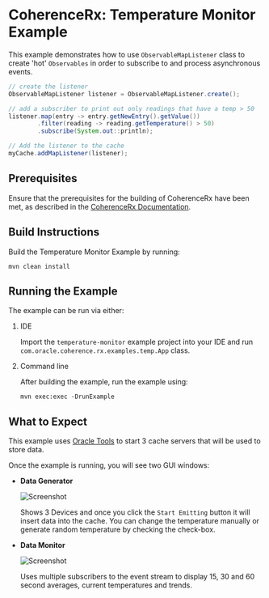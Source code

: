 # CoherenceRx: Temperature Monitor Example

This example demonstrates how to use `ObservableMapListener` class to create
'hot' `Observables` in order to subscribe to and process asynchronous events.

```java
// create the listener
ObservableMapListener listener = ObservableMapListener.create();

// add a subscriber to print out only readings that have a temp > 50
listener.map(entry -> entry.getNewEntry().getValue())
        .filter(reading -> reading.getTemperature() > 50)
        .subscribe(System.out::println);

// Add the listener to the cache
myCache.addMapListener(listener);
```  

## Prerequisites

Ensure that the prerequisites for the building of CoherenceRx have been met, as
described in the [CoherenceRx Documentation](../../README.md).

## Build Instructions

Build the Temperature Monitor Example by running:

```
mvn clean install
```

## Running the Example

The example can be run via either:

1. IDE

   Import the `temperature-monitor` example project into your IDE and run `com.oracle.coherence.rx.examples.temp.App` class.

2. Command line   

   After building the example, run the example using:

   ```
   mvn exec:exec -DrunExample     
   ```

## What to Expect

This example uses [Oracle Tools](https://github.com/coherence-community/oracle-tools)
to start 3 cache servers that will be used to store data.

Once the example is running, you will see two GUI windows:

- **Data Generator**

  ![Screenshot](data-gen.png)

  Shows 3 Devices and once you click the `Start Emitting` button it will insert
  data into the cache.  You can change the temperature manually or generate
  random temperature by checking the check-box.

- **Data Monitor**

  ![Screenshot](data-monitor.png)

  Uses multiple subscribers to the event stream to display 15, 30 and 60 second
  averages, current temperatures and trends.
